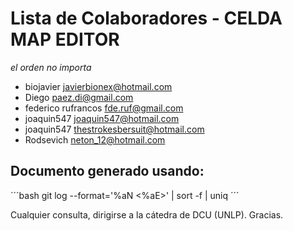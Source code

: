 # Lista de Colaboradores - CELDA MAP EDITOR
_el orden no importa_

- biojavier <javierbionex@hotmail.com>
- Diego <paez.di@gmail.com>
- federico rufrancos <fde.ruf@gmail.com>
- joaquin547 <joaquin547@hotmail.com>
- joaquin547 <thestrokesbersuit@hotmail.com>
- Rodsevich <neton_12@hotmail.com>


## Documento generado usando:

´´´bash
git log --format='%aN <%aE>' | sort -f | uniq
´´´

Cualquier consulta, dirigirse a la cátedra de DCU (UNLP). Gracias.